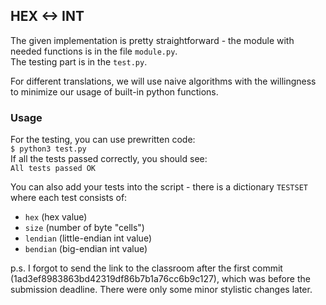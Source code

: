 ## HEX <-> INT

The given implementation is pretty straightforward - the module with needed functions is in the file `module.py`.  
The testing part is in the `test.py`.  

For different translations, we will use naive algorithms with the willingness to minimize our usage of built-in python functions.

### Usage

For the testing, you can use prewritten code:  
`$ python3 test.py`  
If all the tests passed correctly, you should see:  
`All tests passed OK`

You can also add your tests into the script - there is a dictionary `TESTSET` where each test consists of:
 - `hex` (hex value)
 - `size` (number of byte "cells")
 - `lendian` (little-endian int value)
 - `bendian` (big-endian int value)

p.s. I forgot to send the link to the classroom after the first commit (1ad3ef8983863bd42319df86b7b1a76cc6b9c127), which was before the submission deadline. There were only some minor stylistic changes later.
